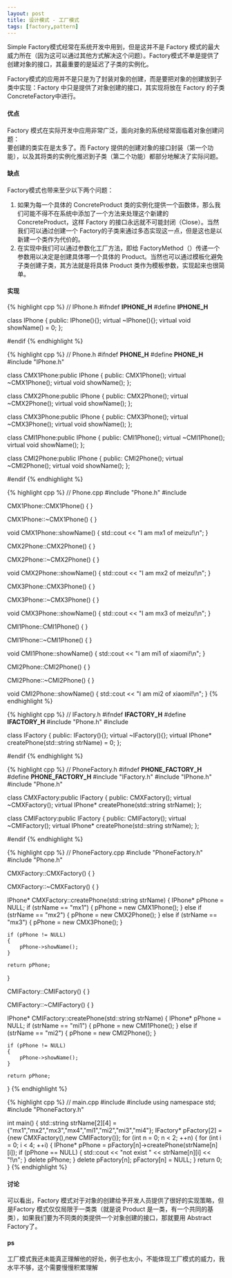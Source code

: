 ```yaml
---
layout: post
title: 设计模式 - 工厂模式
tags: [factory,pattern]
---
```


Simple Factory模式经常在系统开发中用到，但是这并不是 Factory  模式的最大威力所在（因为这可以通过其他方式解决这个问题）。Factory模式不单是提供了创建对象的接口，其最重要的是延迟了子类的实例化。

Factory模式的应用并不是只是为了封装对象的创建，而是要把对象的创建放到子类中实现：Factory 中只是提供了对象创建的接口，其实现将放在 Factory 的子类ConcreteFactory中进行。
<!--more-->
#### 优点

Factory 模式在实际开发中应用非常广泛，面向对象的系统经常面临着对象创建问题：  
要创建的类实在是太多了。而 Factory 提供的创建对象的接口封装（第一个功能），以及其将类的实例化推迟到子类（第二个功能）都部分地解决了实际问题。

#### 缺点

Factory模式也带来至少以下两个问题：

1. 如果为每一个具体的 ConcreteProduct 类的实例化提供一个函数体，那么我们可能不得不在系统中添加了一个方法来处理这个新建的 ConcreteProduct，这样 Factory 的接口永远就不可能封闭（Close）。当然我们可以通过创建一个 Factory的子类来通过多态实现这一点，但是这也是以新建一个类作为代价的。
2. 在实现中我们可以通过参数化工厂方法，即给 FactoryMethod（）传递一个参数用以决定是创建具体哪一个具体的 Product。当然也可以通过模板化避免子类创建子类，其方法就是将具体 Product 类作为模板参数，实现起来也很简单。

#### 实现

{% highlight cpp %}
// IPhone.h
#ifndef __IPHONE_H__
#define __IPHONE_H__

class IPhone
{
public:
	IPhone(){};
	virtual ~IPhone(){};
	virtual void showName() = 0;
};

#endif
{% endhighlight %}

{% highlight cpp %}
// Phone.h
#ifndef __PHONE_H__
#define __PHONE_H__
#include "IPhone.h"

class CMX1Phone:public IPhone
{
public:
	CMX1Phone();
	virtual ~CMX1Phone();
	virtual void showName();
};

class CMX2Phone:public IPhone
{
public:
	CMX2Phone();
	virtual ~CMX2Phone();
	virtual void showName();
};

class CMX3Phone:public IPhone
{
public:
	CMX3Phone();
	virtual ~CMX3Phone();
	virtual void showName();
};

class CMI1Phone:public IPhone
{
public:
	CMI1Phone();
	virtual ~CMI1Phone();
	virtual void showName();
};

class CMI2Phone:public IPhone
{
public:
	CMI2Phone();
	virtual ~CMI2Phone();
	virtual void showName();
};

#endif
{% endhighlight %}

{% highlight cpp %}
// Phone.cpp
#include "Phone.h"
#include <iostream>

CMX1Phone::CMX1Phone()
{
}

CMX1Phone::~CMX1Phone()
{
}

void CMX1Phone::showName()
{
	std::cout << "I am mx1 of meizu!\n";
}

CMX2Phone::CMX2Phone()
{
}

CMX2Phone::~CMX2Phone()
{
}

void CMX2Phone::showName()
{
	std::cout << "I am mx2 of meizu!\n";
}

CMX3Phone::CMX3Phone()
{
}

CMX3Phone::~CMX3Phone()
{
}

void CMX3Phone::showName()
{
	std::cout << "I am mx3 of meizu!\n";
}

CMI1Phone::CMI1Phone()
{
}

CMI1Phone::~CMI1Phone()
{
}

void CMI1Phone::showName()
{
	std::cout << "I am mi1 of xiaomi!\n";
}

CMI2Phone::CMI2Phone()
{
}

CMI2Phone::~CMI2Phone()
{
}

void CMI2Phone::showName()
{
	std::cout << "I am mi2 of xiaomi!\n";
}
{% endhighlight %}

{% highlight cpp %}
// IFactory.h
#ifndef __IFACTORY_H__
#define __IFACTORY_H__
#include "Phone.h"
#include <string>

class IFactory
{
public:
	IFactory(){};
	virtual ~IFactory(){};
	virtual IPhone* createPhone(std::string strName) = 0;
};

#endif
{% endhighlight %}

{% highlight cpp %}
// PhoneFactory.h
#ifndef __PHONE_FACTORY_H__
#define __PHONE_FACTORY_H__
#include "IFactory.h"
#include "IPhone.h"
#include "Phone.h"

class CMXFactory:public IFactory
{
public:
	CMXFactory();
	virtual ~CMXFactory();
	virtual IPhone* createPhone(std::string strName);
};

class CMIFactory:public IFactory
{
public:
	CMIFactory();
	virtual ~CMIFactory();
	virtual IPhone* createPhone(std::string strName);
};

#endif
{% endhighlight %}

{% highlight cpp %}
// PhoneFactory.cpp
#include "PhoneFactory.h"
#include "Phone.h"

CMXFactory::CMXFactory()
{
}

CMXFactory::~CMXFactory()
{
}

IPhone* CMXFactory::createPhone(std::string strName)
{
	IPhone* pPhone = NULL;
	if (strName == "mx1")
	{
		pPhone = new CMX1Phone();
	}
	else if (strName == "mx2")
	{
		pPhone = new CMX2Phone();
	}
	else if (strName == "mx3")
	{
		pPhone = new CMX3Phone();
	}

	if (pPhone != NULL)
	{
		pPhone->showName();
	}

	return pPhone;
}

CMIFactory::CMIFactory()
{
}

CMIFactory::~CMIFactory()
{
}

IPhone* CMIFactory::createPhone(std::string strName)
{
	IPhone* pPhone = NULL;
	if (strName == "mi1")
	{
		pPhone = new CMI1Phone();
	}
	else if (strName == "mi2")
	{
		pPhone = new CMI2Phone();
	}

	if (pPhone != NULL)
	{
		pPhone->showName();
	}

	return pPhone;
}
{% endhighlight %}

{% highlight cpp %}
// main.cpp
#include <iostream>
#include <string>
using namespace std;
#include "PhoneFactory.h"

int main()
{
	std::string strName[2][4] = {"mx1","mx2","mx3","mx4","mi1","mi2","mi3","mi4"};
	IFactory* pFactory[2] = {new CMXFactory(),new CMIFactory()};
	for (int n = 0; n < 2; ++n)
	{
		for (int i = 0; i < 4; ++i)
		{
			IPhone* pPhone = pFactory[n]->createPhone(strName[n][i]);
			if (pPhone == NULL)
			{
				std::cout << "not exist " << strName[n][i] << "!\n";
			}
			delete pPhone;
		}
		delete pFactory[n];
		pFactory[n] = NULL;
	}
	return 0;
}
{% endhighlight %}

#### 讨论

可以看出，Factory 模式对于对象的创建给予开发人员提供了很好的实现策略，但是Factory 模式仅仅局限于一类类（就是说 Product 是一类，有一个共同的基类），如果我们要为不同类的类提供一个对象创建的接口，那就要用 Abstract Factory了。

#### ps

工厂模式我还未能真正理解他的好处，例子也太小，不能体现工厂模式的威力，我水平不够，这个需要慢慢积累理解